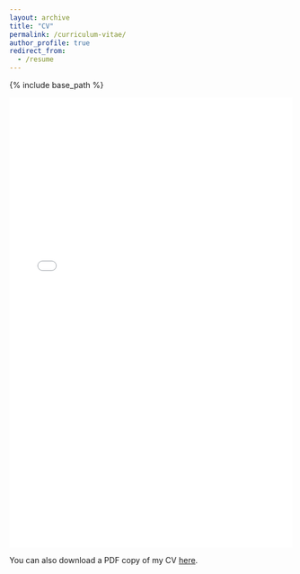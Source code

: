 ```yaml
---
layout: archive
title: "CV"
permalink: /curriculum-vitae/
author_profile: true
redirect_from:
  - /resume
---
```


{% include base_path %}

<iframe src="/files/Xuan_Du_Trinh_CV.pdf" width="100%" height="800" frameborder="no" border="0" marginwidth="0" marginheight="0"></iframe>

You can also download a PDF copy of my CV [here](/files/Xuan_Du_Trinh_CV.pdf).